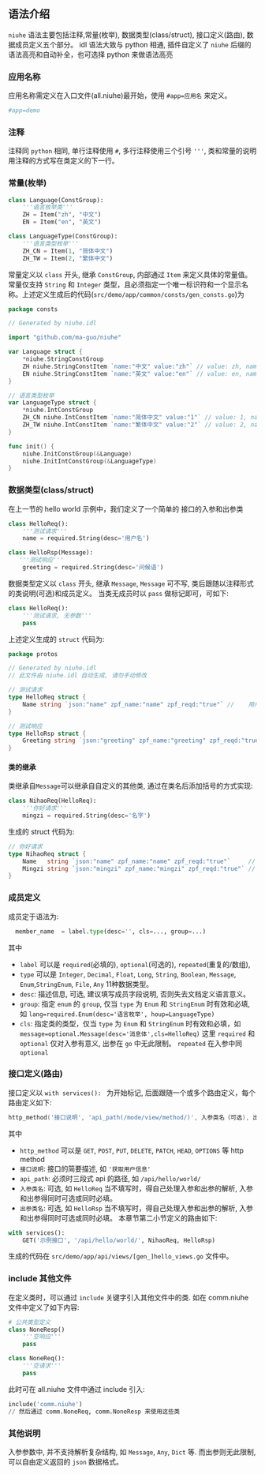 ## 语法介绍
`niuhe` 语法主要包括注释,常量(枚举), 数据类型(class/struct), 接口定义(路由), 数据成员定义五个部分。
idl 语法大致与 python 相通, 插件自定义了 `niuhe` 后缀的语法高亮和自动补全，也可选择 python 来做语法高亮

### 应用名称
应用名称需定义在入口文件(all.niuhe)最开始，使用 `#app=应用名` 来定义。
```python
#app=demo
```

### 注释
注释同 `python` 相同, 单行注释使用 `#`, 多行注释使用三个引号 `'''`, 类和常量的说明用注释的方式写在类定义的下一行。

### 常量(枚举)
```python
class Language(ConstGroup):
    '''语言枚举类'''
    ZH = Item("zh", "中文")
    EN = Item("en", "英文")

class LanguageType(ConstGroup):
    '''语言类型枚举'''
    ZH_CN = Item(1, "简体中文")
    ZH_TW = Item(2, "繁体中文")
```
常量定义以 `class` 开头, 继承 `ConstGroup`, 内部通过 `Item` 来定义具体的常量值。常量仅支持 `String` 和 `Integer` 类型，且必须指定一个唯一标识符和一个显示名称。上述定义生成后的代码(`src/demo/app/common/consts/gen_consts.go`)为
```go
package consts

// Generated by niuhe.idl

import "github.com/ma-guo/niuhe"

var Language struct {
	*niuhe.StringConstGroup
	ZH niuhe.StringConstItem `name:"中文" value:"zh"` // value: zh, name: 中文
	EN niuhe.StringConstItem `name:"英文" value:"en"` // value: en, name: 英文
}

// 语言类型枚举
var LanguageType struct {
	*niuhe.IntConstGroup
	ZH_CN niuhe.IntConstItem `name:"简体中文" value:"1"` // value: 1, name: 简体中文
	ZH_TW niuhe.IntConstItem `name:"繁体中文" value:"2"` // value: 2, name: 繁体中文
}

func init() {
	niuhe.InitConstGroup(&Language)
	niuhe.InitIntConstGroup(&LanguageType)
}
```
### 数据类型(class/struct)
在上一节的 hello world 示例中，我们定义了一个简单的 接口的入参和出参类
```python
class HelloReq():
    '''测试请求'''
    name = required.String(desc='用户名')

class HelloRsp(Message):
   '''测试响应'''
    greeting = required.String(desc='问候语')
```
数据类型定义以 `class` 开头, 继承 `Message`, `Message` 可不写, 类后跟随以注释形式的类说明(可选)和成员定义。
当类无成员时以 `pass` 做标记即可，可如下:
```python
class HelloReq():
    '''测试请求, 无参数'''
    pass
```
上述定义生成的 `struct` 代码为:
```go
package protos

// Generated by niuhe.idl
// 此文件由 niuhe.idl 自动生成, 请勿手动修改

// 测试请求
type HelloReq struct {
	Name string `json:"name" zpf_name:"name" zpf_reqd:"true"` //	用户名
}

// 测试响应
type HelloRsp struct {
	Greeting string `json:"greeting" zpf_name:"greeting" zpf_reqd:"true"` //	问候语
}
```
#### 类的继承
类继承自`Message`可以继承自自定义的其他类, 通过在类名后添加括号的方式实现:
```python
class NihaoReq(HelloReq):
    '''你好请求'''
    mingzi = required.String(desc='名字')

```
生成的 struct 代码为:
```go
// 你好请求
type NihaoReq struct {
	Name   string `json:"name" zpf_name:"name" zpf_reqd:"true"`     //	用户名
	Mingzi string `json:"mingzi" zpf_name:"mingzi" zpf_reqd:"true"` //	名字
}
```
### 成员定义
成员定于语法为:
```python
  member_name  = label.type(desc='', cls=..., group=...)
```
其中 
- `label` 可以是 `required`(必填的), `optional`(可选的), `repeated`(重复的/数组),
- `type` 可以是  `Integer`, `Decimal`, `Float`, `Long`, `String`, `Boolean`, `Message`, `Enum`,`StringEnum`, `File`, `Any` 11种数据类型。
- `desc`: 描述信息, 可选, 建议填写成员字段说明, 否则失去文档定义语言意义。
- `group`: 指定 `enum` 的 `group`, 仅当 `type` 为 `Enum` 和 `StringEnum` 时有效和必填, 如 `lang=required.Enum(desc='语言枚举', houp=LanguageType)`
- `cls`: 指定类的类型，仅当 `type` 为 `Enum` 和 `StringEnum` 时有效和必填，如 `message=optional.Message(desc='消息体',cls=HelloReq)`
这里 `required` 和 `optional` 仅对入参有意义, 出参在 `go` 中无此限制。 `repeated` 在入参中同`optional`

### 接口定义(路由)
接口定义以 `with services(): ` 为开始标记, 后面跟随一个或多个路由定义，每个路由定义如下:
```go
http_method('接口说明', 'api_path(/mode/view/method/)', 入参类名（可选), 出参类名(可选))
```
其中 
- `http_method` 可以是 `GET`, `POST`, `PUT`, `DELETE`, `PATCH`, `HEAD`, `OPTIONS` 等 http method
- `接口说明`: 接口的简要描述, 如 `'获取用户信息'`
- `api_path`: 必须时三段式 api 的路径, 如 `/api/hello/world/`
- `入参类名`: 可选, 如 `HelloReq` 当不填写时，得自己处理入参和出参的解析, 入参和出参得同时可选或同时必填。
- `出参类名`: 可选, 如 `HelloRsp` 当不填写时，得自己处理入参和出参的解析, 入参和出参得同时可选或同时必填。
本章节第二小节定义的路由如下:
```python
with services():
    GET('示例接口', '/api/hello/world/', NihaoReq, HelloRsp)
```
生成的代码在 `src/demo/app/api/views/[gen_]hello_views.go` 文件中。
### include 其他文件
在定义类时，可以通过 `include` 关键字引入其他文件中的类.
如在 comm.niuhe 文件中定义了如下内容:
```python
# 公共类型定义
class NoneResp()
    '''空响应'''
    pass

class NoneReq():
    '''空请求'''
    pass
```
此时可在 all.niuhe 文件中通过 include 引入:
```python
include('comm.niuhe')
// 然后通过 comm.NoneReq, comm.NoneResp 来使用这些类
```

### 其他说明
入参参数中, 并不支持解析复杂结构, 如 `Message`, `Any`, `Dict` 等. 而出参则无此限制, 可以自由定义返回的 `json` 数据格式。
